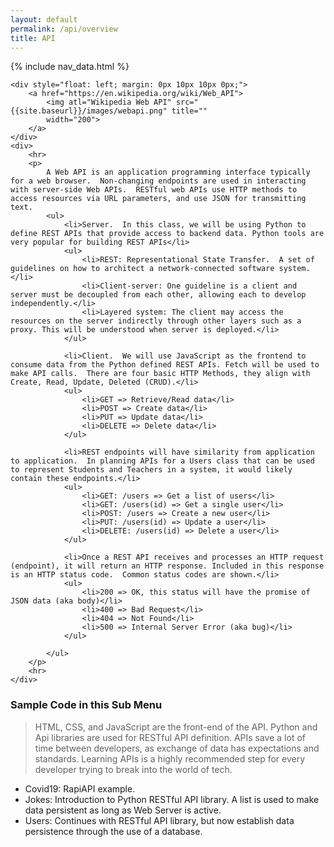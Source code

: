 ```yaml
---
layout: default
permalink: /api/overview
title: API
---
```


{% include nav_data.html %}

<div>

    <div style="float: left; margin: 0px 10px 10px 0px;">
        <a href="https://en.wikipedia.org/wiki/Web_API">
            <img atl="Wikipedia Web API" src="{{site.baseurl}}/images/webapi.png" title=""
            width="200">
        </a>
    </div>
    <div>
        <hr>
        <p>
            A Web API is an application programming interface typically for a web browser.  Non-changing endpoints are used in interacting with server-side Web APIs.  RESTful web APIs use HTTP methods to access resources via URL parameters, and use JSON for transmitting text.
            <ul>
                <li>Server.  In this class, we will be using Python to define REST APIs that provide access to backend data. Python tools are very popular for building REST APIs</li>
                <ul> 
                    <li>REST: Representational State Transfer.  A set of guidelines on how to architect a network-connected software system.</li>
                    <li>Client-server: One guideline is a client and server must be decoupled from each other, allowing each to develop independently.</li>
                    <li>Layered system: The client may access the resources on the server indirectly through other layers such as a proxy. This will be understood when server is deployed.</li>
                </ul>

                <li>Client.  We will use JavaScript as the frontend to consume data from the Python defined REST APIs. Fetch will be used to make API calls.  There are four basic HTTP Methods, they align with Create, Read, Update, Deleted (CRUD).</li>
                <ul> 
                    <li>GET => Retrieve/Read data</li>
                    <li>POST => Create data</li>
                    <li>PUT => Update data</li>
                    <li>DELETE => Delete data</li>
                </ul>

                <li>REST endpoints will have similarity from application to application.  In planning APIs for a Users class that can be used to represent Students and Teachers in a system, it would likely contain these endpoints.</li>
                <ul> 
                    <li>GET: /users => Get a list of users</li>
                    <li>GET: /users(id) => Get a single user</li>
                    <li>POST: /users => Create a new user</li>
                    <li>PUT: /users(id) => Update a user</li>
                    <li>DELETE: /users(id) => Delete a user</li>
                </ul>

                <li>Once a REST API receives and processes an HTTP request (endpoint), it will return an HTTP response. Included in this response is an HTTP status code.  Common status codes are shown.</li>
                <ul> 
                    <li>200 => OK, this status will have the promise of JSON data (aka body)</li>
                    <li>400 => Bad Request</li>
                    <li>404 => Not Found</li>
                    <li>500 => Internal Server Error (aka bug)</li>
                </ul>

            </ul>
        </p>
        <hr>
    </div>

</div>


### Sample Code in this Sub Menu
> HTML, CSS, and JavaScript are the front-end of the API.  Python and Api libraries are used for RESTful API definition. APIs save a lot of time between developers, as exchange of data has expectations and standards.  Learning APIs is a highly recommended step for every developer trying to break into the world of tech.
- Covid19: RapiAPI example.
- Jokes: Introduction to Python RESTful API library.  A list is used to make data persistent as long as Web Server is active.
- Users: Continues with RESTful API library, but now establish data persistence through the use of a database.